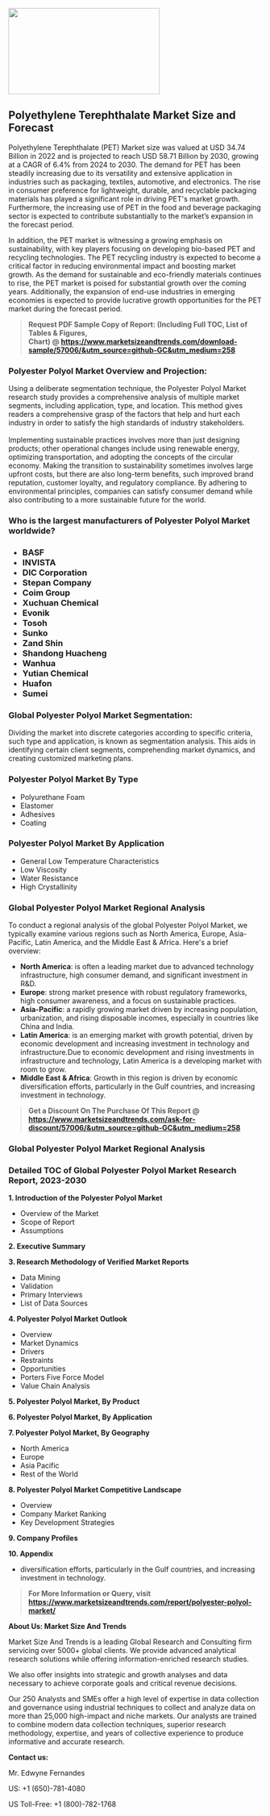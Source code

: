 <p><img class="alignnone size-medium wp-image-20088" src="https://ffe5etoiles.com/wp-content/uploads/2024/12/MST1-300x171.png" alt="" width="300" height="171" /></p><h2>Polyethylene Terephthalate Market Size and Forecast</h2><p>Polyethylene Terephthalate (PET) Market size was valued at USD 34.74 Billion in 2022 and is projected to reach USD 58.71 Billion by 2030, growing at a CAGR of 6.4% from 2024 to 2030. The demand for PET has been steadily increasing due to its versatility and extensive application in industries such as packaging, textiles, automotive, and electronics. The rise in consumer preference for lightweight, durable, and recyclable packaging materials has played a significant role in driving PET's market growth. Furthermore, the increasing use of PET in the food and beverage packaging sector is expected to contribute substantially to the market’s expansion in the forecast period.</p><p>In addition, the PET market is witnessing a growing emphasis on sustainability, with key players focusing on developing bio-based PET and recycling technologies. The PET recycling industry is expected to become a critical factor in reducing environmental impact and boosting market growth. As the demand for sustainable and eco-friendly materials continues to rise, the PET market is poised for substantial growth over the coming years. Additionally, the expansion of end-use industries in emerging economies is expected to provide lucrative growth opportunities for the PET market during the forecast period.</p></p><blockquote id="" class=""><strong>Request PDF Sample Copy of Report: (Including Full TOC, List of Tables &amp; Figures, Chart)&nbsp;@&nbsp;<strong><a href="https://www.marketsizeandtrends.com/download-sample/57006/&utm_source=github-GC&utm_medium=258" target="_blank">https://www.marketsizeandtrends.com/download-sample/57006/&utm_source=github-GC&utm_medium=258</a></strong></strong></blockquote><h3 id="" class="">Polyester Polyol Market&nbsp;Overview and Projection:</h3><p id="" class="">Using a deliberate segmentation technique, the Polyester Polyol Market research study provides a comprehensive analysis of multiple market segments, including application, type, and location. This method gives readers a comprehensive grasp of the factors that help and hurt each industry in order to satisfy the high standards of industry stakeholders. <br /> <br />Implementing sustainable practices involves more than just designing products; other operational changes include using renewable energy, optimizing transportation, and adopting the concepts of the circular economy. Making the transition to sustainability sometimes involves large upfront costs, but there are also long-term benefits, such improved brand reputation, customer loyalty, and regulatory compliance. By adhering to environmental principles, companies can satisfy consumer demand while also contributing to a more sustainable future for the world.</p><h3 id="" class="">Who is the largest manufacturers of&nbsp;Polyester Polyol Market worldwide?</h3><h3 class=""><p><ul><li>BASF </li><li> INVISTA </li><li> DIC Corporation </li><li> Stepan Company </li><li> Coim Group </li><li> Xuchuan Chemical </li><li> Evonik </li><li> Tosoh </li><li> Sunko </li><li> Zand Shin </li><li> Shandong Huacheng </li><li> Wanhua </li><li> Yutian Chemical </li><li> Huafon </li><li> Sumei</li></ul></p></h3><h3 id="" class="">Global&nbsp;Polyester Polyol Market Segmentation:</h3><p id="" class="">Dividing the market into discrete categories according to specific criteria, such type and application, is known as segmentation analysis. This aids in identifying certain client segments, comprehending market dynamics, and creating customized marketing plans.</p><h3 id="" class="">Polyester Polyol Market&nbsp;By Type</h3><p><p><ul><li>Polyurethane Foam </li><li> Elastomer </li><li> Adhesives </li><li> Coating</p></li></ul></p></p><h3 id="" class="">Polyester Polyol Market&nbsp;By Application</h3><p class=""><p><ul><li>General Low Temperature Characteristics </li><li> Low Viscosity </li><li> Water Resistance </li><li> High Crystallinity</li></ul></p></p><h3 id="" class="">Global Polyester Polyol Market Regional Analysis</h3><p id="" class="">To conduct a regional analysis of the global Polyester Polyol Market, we typically examine various regions such as North America, Europe, Asia-Pacific, Latin America, and the Middle East &amp; Africa. Here's a brief overview:</p><ul><li><strong>North America</strong>: is often a leading market due to advanced technology infrastructure, high consumer demand, and significant investment in R&amp;D.</li><li><strong>Europe</strong>: strong market presence with robust regulatory frameworks, high consumer awareness, and a focus on sustainable practices.</li><li><strong>Asia-Pacific</strong>: a rapidly growing market driven by increasing population, urbanization, and rising disposable incomes, especially in countries like China and India.</li><li><strong>Latin America</strong>: is an emerging market with growth potential, driven by economic development and increasing investment in technology and infrastructure.Due to economic development and rising investments in infrastructure and technology, Latin America is a developing market with room to grow.</li><li><strong>Middle East &amp; Africa</strong>: Growth in this region is driven by economic diversification efforts, particularly in the Gulf countries, and increasing investment in technology.</li></ul><blockquote id="" class=""><strong>Get a Discount On The Purchase Of This Report @ <strong><a href="https://www.marketsizeandtrends.com/ask-for-discount/57006/&utm_source=github-GC&utm_medium=258" target="_blank">https://www.marketsizeandtrends.com/ask-for-discount/57006/&utm_source=github-GC&utm_medium=258</a></strong></strong></blockquote><h3 id="" class="">Global Polyester Polyol Market Regional Analysis</h3><h3 id="" class="">Detailed TOC of Global Polyester Polyol Market Research Report, 2023-2030</h3><p id="" class=""><strong>1. Introduction of the Polyester Polyol Market</strong></p><ul><li>Overview of the Market</li><li>Scope of Report</li><li>Assumptions</li></ul><p id="" class=""><strong>2. Executive Summary</strong></p><p id="" class=""><strong>3. Research Methodology of Verified Market Reports</strong></p><ul><li>Data Mining</li><li>Validation</li><li>Primary Interviews</li><li>List of Data Sources</li></ul><p id="" class=""><strong>4. Polyester Polyol Market Outlook</strong></p><ul><li>Overview</li><li>Market Dynamics</li><li>Drivers</li><li>Restraints</li><li>Opportunities</li><li>Porters Five Force Model</li><li>Value Chain Analysis</li></ul><p id="" class=""><strong>5. Polyester Polyol Market, By Product</strong></p><p id="" class=""><strong>6. Polyester Polyol Market, By Application</strong></p><p id="" class=""><strong>7. Polyester Polyol Market, By Geography</strong></p><ul><li>North America</li><li>Europe</li><li>Asia Pacific</li><li>Rest of the World</li></ul><p id="" class=""><strong>8. Polyester Polyol Market Competitive Landscape</strong></p><ul><li>Overview</li><li>Company Market Ranking</li><li>Key Development Strategies</li></ul><p id="" class=""><strong>9. Company Profiles</strong></p><p id="" class=""><strong>10. Appendix</strong></p><ul><li>diversification efforts, particularly in the Gulf countries, and increasing investment in technology.</li></ul><blockquote id="" class=""><strong>For More Information or Query, visit <strong><strong><a href="https://www.marketsizeandtrends.com/report/polyester-polyol-market/" target="_blank">https://www.marketsizeandtrends.com/report/polyester-polyol-market/</a></strong></strong></strong></blockquote><p id="" class=""><strong>About Us: Market Size And Trends</strong></p><p id="" class="">Market Size And Trends is a leading Global Research and Consulting firm servicing over 5000+ global clients. We provide advanced analytical research solutions while offering information-enriched research studies.</p><p id="" class="">We also offer insights into strategic and growth analyses and data necessary to achieve corporate goals and critical revenue decisions.</p><p id="" class="">Our 250 Analysts and SMEs offer a high level of expertise in data collection and governance using industrial techniques to collect and analyze data on more than 25,000 high-impact and niche markets. Our analysts are trained to combine modern data collection techniques, superior research methodology, expertise, and years of collective experience to produce informative and accurate research.</p><p id="" class=""><strong>Contact us:</strong></p><p id="" class="">Mr. Edwyne Fernandes</p><p id="" class="">US: +1 (650)-781-4080</p><p id="" class="">US Toll-Free: +1 (800)-782-1768</p>
